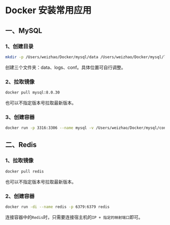 # Docker 安装常用应用

## 一、MySQL

### 1、创建目录

```sh
mkdir -p /Users/weizhao/Docker/mysql/data /Users/weizhao/Docker/mysql/logs /Users/weizhao/Docker/mysql/mysql/conf
```

创建三个文件夹：data、logs、conf。具体位置可自行调整。

### 2、拉取镜像

```sh
docker pull mysql:8.0.30
```

也可以不指定版本号拉取最新版本。

### 3、创建容器

```sh
docker run -p 3316:3306 --name mysql -v /Users/weizhao/Docker/mysql/conf:/etc/mysql/conf.d -v /Users/weizhao/Docker/mysql/logs:/logs -v /Users/weizhao/Docker/mysql/data:/var/lib/mysql -e MYSQL_ROOT_PASSWORD=Qwz#1201 -d mysql:8.0.30
```

## 二、Redis

### 1、拉取镜像

```sh
docker pull redis
```

也可以不指定版本号拉取最新版本。

### 2、创建容器

```sh
docker run -di --name redis -p 6379:6379 redis
```

连接容器中的`Redis`时，只需要连接宿主机的`IP + 指定的映射端口`即可。
